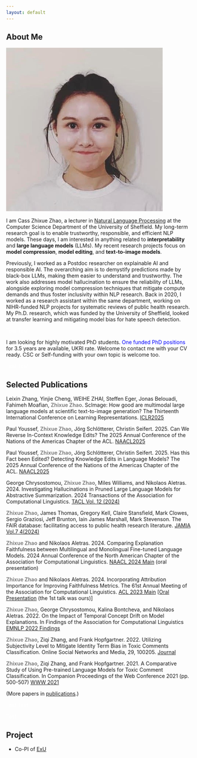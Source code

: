 ```yaml
---
layout: default
---
```


## About Me

<img class="profile-picture" src="avatar.jpg">

I am Cass Zhixue Zhao, a lecturer in [Natural Language Processing](https://www.sheffield.ac.uk/dcs/research/groups/natural-language-processing) at the Computer Science Department of the University of Sheffield. My long-term research goal is to enable trustworthy, responsible, and efficient NLP models. These days, I am interested in anything related to **interpretability** and **large language models** (LLMs). My recent research projects focus on **model compression**, **model editing**, and **text-to-image models**.

Previously, I worked as a Postdoc researcher on explainable AI and responsible AI. The overarching aim is to demystify predictions made by black-box LLMs, making them easier to understand and trustworthy. The work also addresses model hallucination to ensure the reliability of LLMs, alongside exploring model compression techniques that mitigate compute demands and thus foster inclusivity within NLP research. Back in 2020, I worked as a research assistant within the same department, working on NIHR-funded NLP projects for systematic reviews of public health research. My Ph.D. research, which was funded by the University of Sheffield, looked at transfer learning and mitigating model bias for hate speech detection.


<font color=White>Test</font>
<font color=White>Test</font>

I am looking for highly motivated PhD students. <font color=blue>One funded PhD positions</font> for 3.5 years are available, UKRI rate. Welcome to contact me with your CV ready. CSC or Self-funding with your own topic is welcome too.

<font color=White>Test</font>
<font color=White>Test</font>

## Selected Publications


Leixin Zhang, Yinjie Cheng, WEIHE ZHAI, Steffen Eger, Jonas Belouadi, Fahimeh Moafian, **<span style="color:grey">Zhixue Zhao</span>**. ScImage: How good are multimodal large language models at scientific text-to-image generation? The Thirteenth International Conference on Learning Representations. [ICLR2025](https://arxiv.org/pdf/2412.02368)

Paul Youssef, **<span style="color:grey">Zhixue Zhao</span>**, Jörg Schlötterer, Christin Seifert. 2025. Can We Reverse In-Context Knowledge Edits? The 2025 Annual Conference of the Nations of the Americas Chapter of the ACL. [NAACL2025](https://arxiv.org/pdf/2410.12586)

Paul Youssef, **<span style="color:grey">Zhixue Zhao</span>**, Jörg Schlötterer, Christin Seifert. 2025. Has this Fact been Edited? Detecting Knowledge Edits in Language Models? The 2025 Annual Conference of the Nations of the Americas Chapter of the ACL. [NAACL2025](https://arxiv.org/pdf/2405.02765)

George Chrysostomou, **<span style="color:grey">Zhixue Zhao</span>**, Miles Williams, and Nikolaos Aletras. 2024. Investigating Hallucinations in Pruned Large Language Models for Abstractive Summarization. 2024 Transactions of the Association for
Computational Linguistics. [TACL Vol. 12 (2024)](https://transacl.org/index.php/tacl/article/view/6271)

**<span style="color:grey">Zhixue Zhao</span>**, James Thomas, Gregory Kell, Claire Stansfield, Mark Clowes, Sergio Graziosi, Jeff Brunton, Iain James Marshall, Mark Stevenson. The FAIR database: facilitating access to public health
research literature. [JAMIA Vol.7 4(2024)](https://doi.org/10.1093/jamiaopen/ooae139)

**<span style="color:grey">Zhixue Zhao</span>** and Nikolaos Aletras. 2024. Comparing Explanation Faithfulness between Multilingual and Monolingual Fine-tuned Language Models. 2024 Annual Conference of the North American Chapter of the Association for Computational Linguistics. [NAACL 2024 Main](https://arxiv.org/pdf/2403.12809) (oral presentation)

**<span style="color:grey">Zhixue Zhao</span>** and Nikolaos Aletras. 2024. Incorporating Attribution Importance for Improving Faithfulness Metrics. The 61st Annual Meeting of the Association for Computational Linguistics.
[ACL 2023 Main](https://aclanthology.org/2023.acl-long.261/)
[[Oral Presentation](https://us06web.zoom.us/rec/play/TisLvdRrfqNRYts4y0A6wJeoV2H6kL2eRywX7Jl_wGUxBVO_n_HoIfVi1lhO0OK1sUw-gDjFpHuuDz6o.-zDGXXlaq7nOwrW7?canPlayFromShare=true&from=share_recording_detail&continueMode=true&componentName=rec-play&originRequestUrl=https%3A%2F%2Fus06web.zoom.us%2Frec%2Fshare%2Fc0BepePE3QACrdQQpFnEISDmrUSvV5T7XwJcW1TN0jkGEvVMutm55KeLx9eKWXH4.R0SYaV552qVO0sfV) (the 1st talk was ours)]


**<span style="color:grey">Zhixue Zhao</span>**, George Chrysostomou, Kalina Bontcheva, and Nikolaos Aletras. 2022. On the Impact of Temporal Concept Drift on Model Explanations. In Findings of the Association for Computational Linguistics [EMNLP 2022 Findings](https://aclanthology.org/2022.findings-emnlp.298/)

**<span style="color:grey">Zhixue Zhao</span>**, Ziqi Zhang, and Frank Hopfgartner. 2022. Utilizing Subjectivity Level to Mitigate Identity Term Bias in Toxic Comments Classification. Online Social Networks and Media, 29, 100205. [Journal](https://www.sciencedirect.com/science/article/abs/pii/S246869642200009X)


**<span style="color:grey">Zhixue Zhao</span>**, Ziqi Zhang, and Frank Hopfgartner. 2021. A Comparative Study of Using Pre-trained Language Models for Toxic Comment Classification. In Companion Proceedings of the Web Conference 2021 (pp. 500-507) [WWW 2021](https://dl.acm.org/doi/abs/10.1145/3442442.3452313#:~:text=Our%20results%20show%20that%2C%20Out,such%20as%20CNN%20and%20BiLSTM.)


(More papers in [publications](https://casszhao.github.io/cass/publications).)


<font color=White>Test</font>
<font color=White>Test</font>


<font color=White>Test</font>
## Project
- Co-PI of [ExU](https://exuproject.sites.sheffield.ac.uk/)
